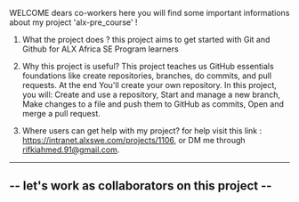 WELCOME dears co-workers
here you will find some important informations about my project 'alx-pre_course' !

1. What the project does ?
      this project aims to get started with Git and Github for ALX Africa SE Program learners

2. Why this project is useful?
      This project teaches us GitHub essentials foundations like create repositories, branches, do commits, and pull requests. At the end You'll create your own repository.
      In this project, you will: Create and use a repository, Start and manage a new branch, Make changes to a file and push them to GitHub as commits, Open and merge a                   pull request.

3. Where users can get help with my project?
      for help visit this link : https://intranet.alxswe.com/projects/1106, or DM me through rifkiahmed.91@gmail.com.

-------------------------------------------------     
-- let's work as collaborators on this project --
-------------------------------------------------
